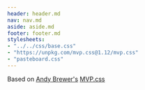 ```yaml
---
header: header.md
nav: nav.md
aside: aside.md
footer: footer.md
stylesheets:
- "../../css/base.css"
- "https://unpkg.com/mvp.css@1.12/mvp.css"
- "pasteboard.css"
---
```

Based on [Andy Brewer's](https://www.andybrewer.com) [MVP.css](https://andybrewer.github.io/mvp/)
